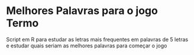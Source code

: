 # Melhores Palavras para o jogo Termo
Script em R para estudar as letras mais frequentes em palavras de 5 letras e estudar quais seriam as melhores palavras para começar o jogo
